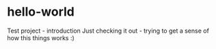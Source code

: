 # hello-world
Test project - introduction
Just checking it out - trying to get a sense of how this things works :)
